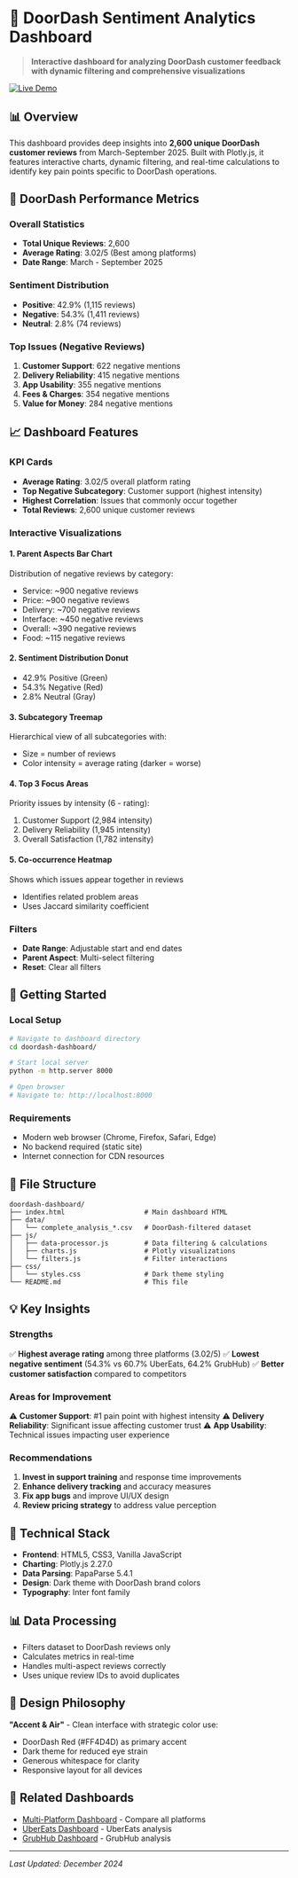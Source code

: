 # 🚗 DoorDash Sentiment Analytics Dashboard

> **Interactive dashboard for analyzing DoorDash customer feedback with dynamic filtering and comprehensive visualizations**

[![Live Demo](https://img.shields.io/badge/Live%20Demo-View%20Dashboard-FF3008?style=for-the-badge)](https://your-username.github.io/sentiment/doordash-dashboard/)

## 📊 Overview

This dashboard provides deep insights into **2,600 unique DoorDash customer reviews** from March-September 2025. Built with Plotly.js, it features interactive charts, dynamic filtering, and real-time calculations to identify key pain points specific to DoorDash operations.

## 🎯 DoorDash Performance Metrics

### Overall Statistics
- **Total Unique Reviews**: 2,600
- **Average Rating**: 3.02/5 (Best among platforms)
- **Date Range**: March - September 2025

### Sentiment Distribution
- **Positive**: 42.9% (1,115 reviews)
- **Negative**: 54.3% (1,411 reviews)
- **Neutral**: 2.8% (74 reviews)

### Top Issues (Negative Reviews)
1. **Customer Support**: 622 negative mentions
2. **Delivery Reliability**: 415 negative mentions
3. **App Usability**: 355 negative mentions
4. **Fees & Charges**: 354 negative mentions
5. **Value for Money**: 284 negative mentions

## 📈 Dashboard Features

### KPI Cards
- **Average Rating**: 3.02/5 overall platform rating
- **Top Negative Subcategory**: Customer support (highest intensity)
- **Highest Correlation**: Issues that commonly occur together
- **Total Reviews**: 2,600 unique customer reviews

### Interactive Visualizations

#### 1. Parent Aspects Bar Chart
Distribution of negative reviews by category:
- Service: ~900 negative reviews
- Price: ~900 negative reviews
- Delivery: ~700 negative reviews
- Interface: ~450 negative reviews
- Overall: ~390 negative reviews
- Food: ~115 negative reviews

#### 2. Sentiment Distribution Donut
- 42.9% Positive (Green)
- 54.3% Negative (Red)
- 2.8% Neutral (Gray)

#### 3. Subcategory Treemap
Hierarchical view of all subcategories with:
- Size = number of reviews
- Color intensity = average rating (darker = worse)

#### 4. Top 3 Focus Areas
Priority issues by intensity (6 - rating):
1. Customer Support (2,984 intensity)
2. Delivery Reliability (1,945 intensity)
3. Overall Satisfaction (1,782 intensity)

#### 5. Co-occurrence Heatmap
Shows which issues appear together in reviews
- Identifies related problem areas
- Uses Jaccard similarity coefficient

### Filters
- **Date Range**: Adjustable start and end dates
- **Parent Aspect**: Multi-select filtering
- **Reset**: Clear all filters

## 🚀 Getting Started

### Local Setup
```bash
# Navigate to dashboard directory
cd doordash-dashboard/

# Start local server
python -m http.server 8000

# Open browser
# Navigate to: http://localhost:8000
```

### Requirements
- Modern web browser (Chrome, Firefox, Safari, Edge)
- No backend required (static site)
- Internet connection for CDN resources

## 📁 File Structure
```
doordash-dashboard/
├── index.html                    # Main dashboard HTML
├── data/
│   └── complete_analysis_*.csv   # DoorDash-filtered dataset
├── js/
│   ├── data-processor.js         # Data filtering & calculations
│   ├── charts.js                 # Plotly visualizations
│   └── filters.js                # Filter interactions
├── css/
│   └── styles.css                # Dark theme styling
└── README.md                     # This file
```

## 💡 Key Insights

### Strengths
✅ **Highest average rating** among three platforms (3.02/5)
✅ **Lowest negative sentiment** (54.3% vs 60.7% UberEats, 64.2% GrubHub)
✅ **Better customer satisfaction** compared to competitors

### Areas for Improvement
⚠️ **Customer Support**: #1 pain point with highest intensity
⚠️ **Delivery Reliability**: Significant issue affecting customer trust
⚠️ **App Usability**: Technical issues impacting user experience

### Recommendations
1. **Invest in support training** and response time improvements
2. **Enhance delivery tracking** and accuracy measures
3. **Fix app bugs** and improve UI/UX design
4. **Review pricing strategy** to address value perception

## 🔧 Technical Stack
- **Frontend**: HTML5, CSS3, Vanilla JavaScript
- **Charting**: Plotly.js 2.27.0
- **Data Parsing**: PapaParse 5.4.1
- **Design**: Dark theme with DoorDash brand colors
- **Typography**: Inter font family

## 📊 Data Processing
- Filters dataset to DoorDash reviews only
- Calculates metrics in real-time
- Handles multi-aspect reviews correctly
- Uses unique review IDs to avoid duplicates

## 🎨 Design Philosophy
**"Accent & Air"** - Clean interface with strategic color use:
- DoorDash Red (#FF4D4D) as primary accent
- Dark theme for reduced eye strain
- Generous whitespace for clarity
- Responsive layout for all devices

## 🔗 Related Dashboards
- [Multi-Platform Dashboard](../dashboard-aggregator/) - Compare all platforms
- [UberEats Dashboard](../dashboard-ubereats/) - UberEats analysis
- [GrubHub Dashboard](../dashboard-grubhub/) - GrubHub analysis

---
*Last Updated: December 2024*